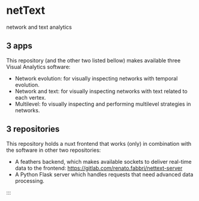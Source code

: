 # netText
network and text analytics


## 3 apps 
This repository (and the other two listed bellow)
makes available three Visual Analytics software:

- Network evolution: for visually inspecting networks
with temporal evolution.
- Network and text: for visually inspecting networks
with text related to each vertex.
- Multilevel: fo visually inspecting and performing
multilevel strategies in networks.


## 3 repositories
This repository holds a nuxt frontend that works 
(only) in combination with the software in other
two repositories:

- A feathers backend, which makes available sockets
to deliver real-time data to the frontend:
 https://gitlab.com/renato.fabbri/nettext-server
- A Python Flask server which handles requests that
need advanced data processing.

:::

